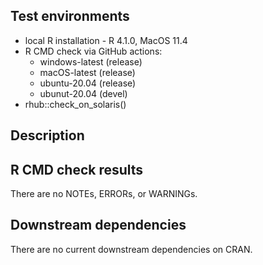 ## Test environments
* local R installation - R 4.1.0, MacOS 11.4
* R CMD check via GitHub actions:
  * windows-latest (release)
  * macOS-latest (release)
  * ubuntu-20.04 (release)
  * ubunut-20.04 (devel)
* rhub::check_on_solaris()

## Description



## R CMD check results

There are no NOTEs, ERRORs, or WARNINGs.


## Downstream dependencies

There are no current downstream dependencies on CRAN.

